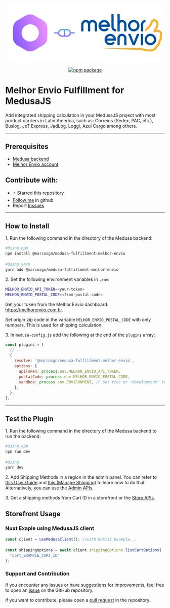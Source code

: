 <p align="center">
  <img src="https://github.com/marcosgomesneto/marcosgomesneto/blob/main/images/melhor-envio-medusajs.png?raw=true"/>
</p>

<p align="center">
  <a href="https://www.npmjs.com/package/@marcosgn/medusa-fulfillment-melhor-envio"><img src="https://badgen.net/npm/v/@marcosgn/medusa-fulfillment-melhor-envio" alt="npm package"></a>
</p>

# Melhor Envio Fulfillment for MedusaJS

Add integrated shipping calculation in your MedusaJS project with most product carriers in Latin America, such as: Correios (Sedex, PAC, etc.), Buslog, JeT Express, JadLog, Loggi, Azul Cargo among others.

---

## Prerequisites

- [Medusa backend](https://docs.medusajs.com/development/backend/install)
- [Melhor Envio account](https://melhorenvio.com.br/)

## Contribute with:

- ⭐ Starred this repository
- [Follow me](https://github.com/marcosgomesneto) in github
- Report [Inssues](https://github.com/marcosgomesneto/medusa-fulfillment-melhor-envio/issues)

---

## How to Install

1\. Run the following command in the directory of the Medusa backend:

```bash
#Using npm
npm install @marcosgn/medusa-fulfillment-melhor-envio

#Using yarn
yarn add @marcosgn/medusa-fulfillment-melhor-envio
```

2\. Set the following environment variables in `.env`:

```bash
MELHOR_ENVIO_API_TOKEN=<your-token>
MELHOR_ENVIO_POSTAL_CODE=<from-postal-code>
```

Get your token from the Melhor Envio dashboard: https://melhorenvio.com.br.

Set origin zip code in the variable `MELHOR_ENVIO_POSTAL_CODE` with only numbers. This is used for shipping calculation.

3\. In `medusa-config.js` add the following at the end of the `plugins` array:

```js
const plugins = [
  // ...
  {
    resolve: `@marcosgn/medusa-fulfillment-melhor-envio`,
    options: {
      apiToken: process.env.MELHOR_ENVIO_API_TOKEN,
      postalCode: process.env.MELHOR_ENVIO_POSTAL_CODE,
      sandbox: process.env.ENVIRONMENT, // Set true or "development" to use the sandbox environment
    },
  },
];
```

---

## Test the Plugin

1\. Run the following command in the directory of the Medusa backend to run the backend:

```bash
#Using npm
npm run dev

#Using
yarn dev
```

2\. Add Shipping Methods in a region in the admin panel. You can refer to [this User Guide](https://docs.medusajs.com/user-guide/regions/providers) and [this (Manage Shipping)](https://docs.medusajs.com/user-guide/regions/shipping-options) to learn how to do that. Alternatively, you can use the [Admin APIs](https://docs.medusajs.com/api/admin#tag/Region/operation/PostRegionsRegion).

3\. Get a shipping methods from Cart ID in a storefront or the [Store APIs](https://docs.medusajs.com/api/store).

## Storefront Usage

### Nuxt Exaple using MedusaJS client

```typescript
const client = useMedusaClient(); //with NuxtJS Example...

const shippingOptions = await client.shippingOptions.listCartOptions(
  "cart_EXAMPLE_CART_ID"
);
```

### Support and Contribution

If you encounter any issues or have suggestions for improvements, feel free to open an [issue](https://github.com/marcosgomesneto/medusa-fulfillment-melhor-envio/issues) on the GitHub repository.

If you want to contribute, please open a [pull request](https://github.com/marcosgomesneto/medusa-fulfillment-melhor-envio/pulls) in the repository.
